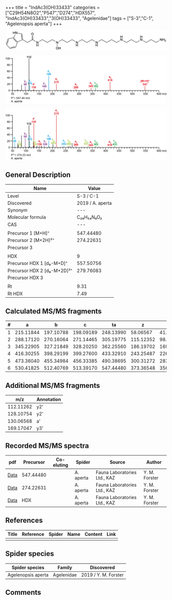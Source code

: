 +++
title = "IndAc3(OH)33433"
categories = ["C29H54N8O2","P547","D274","HDX557",
"IndAc3(OH)33433","3(OH)33433",
"Agelenidae"]
tags = ["S-3","C-1",
"Agelenopsis aperta"]
+++

![](/img/IndAc3(OH)33433.png)

![](/img_MSMS/547_IndAc3(OH)33433_Aa.png?classes=border)

![](/img_MSMS/547_IndAc3(OH)33433_Aa_2.png?classes=border)

## General Description

| Name                        | Value            |
|-----------------------------|------------------|
| Level                       | S-3 / C-1               |
| Discovered                  | 2019 / A. aperta |
| Synonym                     | ---              |
| Molecular formula           | C₂₉H₅₄N₈O₂       |
| CAS                         | ---              |
|                             |                  |
| Precursor 1 [M+H]⁺          | 547.44480        |
| Precursor 2 [M+2H]²⁺        | 274.22631        |
| Precursor 3                 |                  |
|                             |                  |
| HDX                         | 9                |
| Precursor HDX 1 [d₉-M+D]⁺   | 557.50756        |
| Precursor HDX 2 [d₉-M+2D]²⁺ | 279.76083        |
| Precursor HDX 3             |                  |
|                             |                  |
| Rt                          | 9.31             |
| Rt HDX                      | 7.49             |

## Calculated MS/MS fragments

| # | a         | b         | c         | ta        | z         | y         | tz        |
|---|-----------|-----------|-----------|-----------|-----------|-----------|-----------|
| 1 | 215.11844 | 197.10788 | 198.09189 | 248.13990 | 58.06567  | 41.03912  | 75.09222  |
| 2 | 288.17120 | 270.16064 | 271.14465 | 305.19775 | 115.12352 | 98.09697  | 132.15007 |
| 3 | 345.22905 | 327.21849 | 328.20250 | 362.25560 | 186.19702 | 169.17047 | 203.22357 |
| 4 | 416.30255 | 398.29199 | 399.27600 | 433.32910 | 243.25487 | 226.22832 | 260.28142 |
| 5 | 473.36040 | 455.34984 | 456.33385 | 490.38695 | 300.31272 | 283.28617 | 333.33418 |
| 6 | 530.41825 | 512.40769 | 513.39170 | 547.44480 | 373.36548 | 356.33893 | 390.39203 |

## Additional MS/MS fragments

| m/z       | Annotation |
|-----------|------------|
| 112.11262 | y2'        |
| 128.10754 | y2'        |
| 130.06568 | a'         |
| 169.17047 | y3'        |

## Recorded MS/MS spectra

| pdf                                                  | Precursor | Co-eluting | Spider    | Source                       | Author        |
|------------------------------------------------------|-----------|------------|-----------|------------------------------|---------------|
| [Data](/pdf/A-aperta/547_IndAc3(OH)33433_Aa.pdf)     | 547.44480 |            | A. aperta | Fauna Laboratories Ltd., KAZ | Y. M. Forster |
| [Data](/pdf/A-aperta/547_IndAc3(OH)33433_Aa_2.pdf)   | 274.22631 |            | A. aperta | Fauna Laboratories Ltd., KAZ | Y. M. Forster |
| [Data](/pdf/A-aperta/547_IndAc3(OH)33433_Aa_HDX.pdf) | HDX       |            | A. aperta | Fauna Laboratories Ltd., KAZ | Y. M. Forster |

## References

| Title     | Reference   | Spider    | Name   | Content  | Link |
|-----------|-------------|-----------|--------|----------|-----|
|           |             |           |        |          |     |

## Spider species

| Spider species     | Family     | Discovered           |
|--------------------|------------|----------------------|
| Agelenopsis aperta | Agelenidae | 2019 / Y. M. Forster |

## Comments